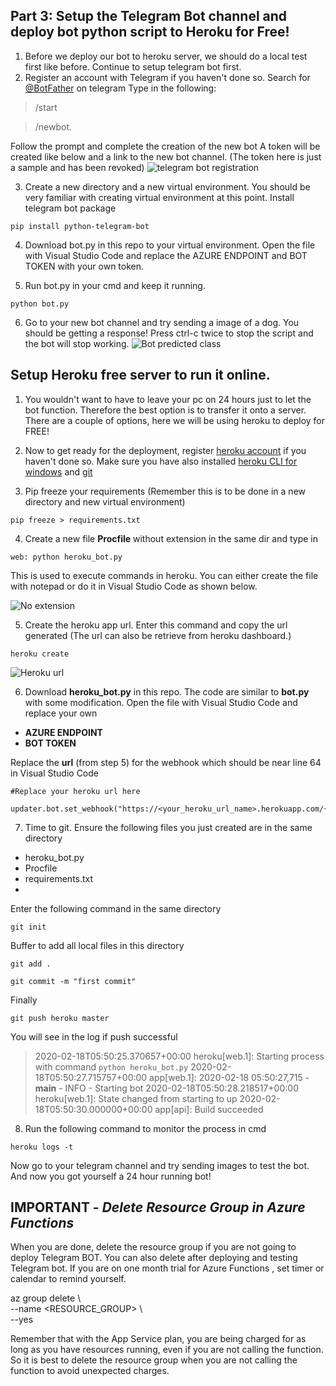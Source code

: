 ## Part 3: Setup the Telegram Bot channel and deploy bot python script to Heroku for Free!

1. Before we deploy our bot to heroku server, we should do a local test first like before. Continue to setup telegram bot first.
2. Register an account with Telegram if you haven't done so.  Search for [@BotFather](https://telegram.me/BotFather) on telegram
Type in the following:
> /start  

> /newbot. 

Follow the prompt and complete the creation of the new bot
A token will be created like below and a link to the new bot channel. (The token here is just a sample and has been revoked)
![telegram bot registration](https://github.com/Unicorndy/FASTAI_Image_Classification_with_Azure_Function_and_Telegram_bot_Deployment/blob/master/image/Part3/1-telegram-bot-registration.jpg)

3. Create a new directory and a new virtual environment. You should be very familiar with creating virtual environment at this point. Install telegram bot package
```
pip install python-telegram-bot
```

4. Download bot.py in this repo to your virtual environment. Open the file with Visual Studio Code and replace the AZURE ENDPOINT and BOT TOKEN with your own token.

5. Run bot.py in your cmd and keep it running.
```
python bot.py
```
6. Go to your new bot channel and try sending a image of a dog. You should be getting a response! Press ctrl-c twice to stop the script and the bot will stop working.
![Bot predicted class](https://github.com/Unicorndy/FASTAI_Image_Classification_with_Azure_Function_and_Telegram_bot_Deployment/blob/master/image/Part3/2-image_bot_predicted_class.png)

## Setup Heroku free server to run it online.
1. You wouldn't want to have to leave your pc on 24 hours just to let the bot function. Therefore the best option is to transfer it onto a server. There are a couple of options, here we will be using heroku to deploy for FREE!

2. Now to get ready for the deployment, register [heroku account](https://www.heroku.com/) if you haven't done so. Make sure you have also installed [heroku CLI for windows](https://devcenter.heroku.com/articles/heroku-cli) and [git](https://git-scm.com/downloads)

3. Pip freeze your requirements (Remember this is to be done in a new directory and new virtual environment)
```
pip freeze > requirements.txt
```
4. Create a new file **Procfile** without extension in the same dir and type in 
```
web: python heroku_bot.py
```
This is used to execute commands in heroku. 
You can either create the file with notepad or do it in Visual Studio Code as shown below.

![No extension](https://github.com/Unicorndy/FASTAI_Image_Classification_with_Azure_Function_and_Telegram_bot_Deployment/blob/master/image/Part3/3-No-extension.png)

5. Create the heroku app url. Enter this command and copy the url generated (The url can also be retrieve from heroku dashboard.)
```
heroku create 
```
![Heroku url](https://github.com/Unicorndy/FASTAI_Image_Classification_with_Azure_Function_and_Telegram_bot_Deployment/blob/master/image/Part3/4-heroku_url.jpg)

6. Download **heroku_bot.py** in this repo. The code are similar to **bot.py** with some modification. Open the file with Visual Studio Code and replace your own
* **AZURE ENDPOINT** 
* **BOT TOKEN**

Replace the **url** (from step 5) for the webhook which should be near line 64 in Visual Studio Code
```
#Replace your heroku url here

updater.bot.set_webhook("https://<your_heroku_url_name>.herokuapp.com/{}".format(BOT_TOKEN))
```

7. Time to git. 
Ensure the following files you just created are in the same directory
* heroku_bot.py
* Procfile
* requirements.txt
* 
Enter the following command in the same directory
```
git init
```

Buffer to add all local files in this directory
```
git add . 
```
```
git commit -m "first commit"
```
Finally
```
git push heroku master
```

You will see in the log if push successful

>2020-02-18T05:50:25.370657+00:00 heroku[web.1]: Starting process with command `python heroku_bot.py`
2020-02-18T05:50:27.715757+00:00 app[web.1]: 2020-02-18 05:50:27,715 - __main__ - INFO - Starting bot
2020-02-18T05:50:28.218517+00:00 heroku[web.1]: State changed from starting to up
2020-02-18T05:50:30.000000+00:00 app[api]: Build succeeded

8. Run the following command to monitor the process in cmd
```
heroku logs -t
```
Now go to your telegram channel and try sending images to test the bot.
And now you got yourself a 24 hour running bot!


## IMPORTANT  - *Delete Resource Group in Azure Functions*

When you are done, delete the resource group if you are not going to deploy Telegram BOT. You can also delete after deploying and testing Telegram bot. If you are on one month trial for Azure Functions , set timer or calendar to remind yourself.

az group delete \  
--name <RESOURCE_GROUP> \  
--yes

Remember that with the App Service plan, you are being charged for as long as you have resources running, even if you are not calling the function. So it is best to delete the resource group when you are not calling the function to avoid unexpected charges.
